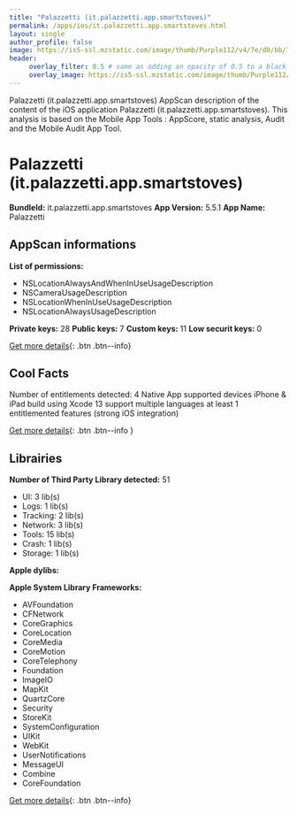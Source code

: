 ```yaml
---
title: "Palazzetti (it.palazzetti.app.smartstoves)"
permalink: /apps/ios/it.palazzetti.app.smartstoves.html
layout: single
author_profile: false
image: https://is5-ssl.mzstatic.com/image/thumb/Purple112/v4/7e/d0/bb/7ed0bbe7-8c29-5acd-94bd-4d84191b68c4/AppIcon-1x_U007emarketing-0-7-0-85-220.png/512x512bb.jpg
header: 
     overlay_filter: 0.5 # same as adding an opacity of 0.5 to a black background
     overlay_image: https://is5-ssl.mzstatic.com/image/thumb/Purple112/v4/7e/d0/bb/7ed0bbe7-8c29-5acd-94bd-4d84191b68c4/AppIcon-1x_U007emarketing-0-7-0-85-220.png/512x512bb.jpg
---
```

Palazzetti (it.palazzetti.app.smartstoves) AppScan description of the content of the iOS application Palazzetti (it.palazzetti.app.smartstoves). This analysis is based on the Mobile App Tools : AppScore, static analysis, Audit and the Mobile Audit App Tool.

# Palazzetti (it.palazzetti.app.smartstoves)

**BundleId:** it.palazzetti.app.smartstoves
**App Version:** 5.5.1
**App Name:** Palazzetti


## AppScan informations 

**List of permissions:** 
- NSLocationAlwaysAndWhenInUseUsageDescription
- NSCameraUsageDescription
- NSLocationWhenInUseUsageDescription
- NSLocationAlwaysUsageDescription
  
  
**Private keys:** 28
**Public keys:** 7
**Custom keys:** 11
**Low securit keys:** 0
  
[Get more details](/pricing.html){: .btn .btn--info}

## Cool Facts

Number of entitlements detected: 4
Native App
supported devices iPhone & iPad
build using Xcode 13
support multiple languages
at least 1 entitlemented features (strong iOS integration)
  
[Get more details](/pricing.html){: .btn .btn--info }

## Librairies 
**Number of Third Party Library detected:** 51
- UI: 3 lib(s)
- Logs: 1 lib(s)
- Tracking: 2 lib(s)
- Network: 3 lib(s)
- Tools: 15 lib(s)
- Crash: 1 lib(s)
- Storage: 1 lib(s)


**Apple dylibs:**


**Apple System Library Frameworks:**
- AVFoundation
- CFNetwork
- CoreGraphics
- CoreLocation
- CoreMedia
- CoreMotion
- CoreTelephony
- Foundation
- ImageIO
- MapKit
- QuartzCore
- Security
- StoreKit
- SystemConfiguration
- UIKit
- WebKit
- UserNotifications
- MessageUI
- Combine
- CoreFoundation


  
[Get more details](/pricing.html){: .btn .btn--info}


